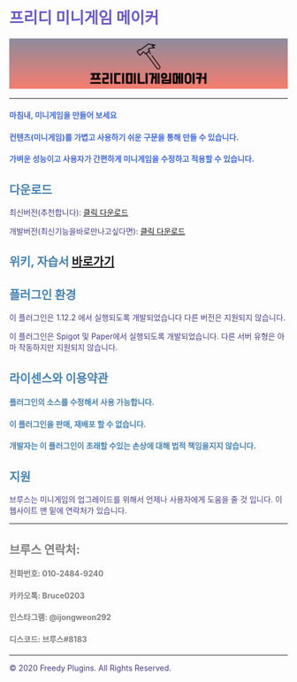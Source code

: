 # <font color='SlateBlue'>프리디 미니게임 메이커</font>

![image](freedyminigamemaker.png)

***

#### <font color='RoyalBlue'>마침내, 미니게임을 만들어 보세요</font>

#### <font color='RoyalBlue'>컨텐츠(미니게임)를 가볍고 사용하기 쉬운 구문을 통해 만들 수 있습니다.</font>

#### <font color='RoyalBlue'>가벼운 성능이고 사용자가 간편하게 미니게임을 수정하고 적용할 수 있습니다.</font>

## <font color='SteelBlue'>다운로드</font>
<font color='DarkSlateBlue'>최신버전(추천합니다):</font> [클릭 다운로드](https://github.com/FreedyPlugins/FreedyMinigameMaker/releases/latest/download/FreedyMinigameMaker.jar)

<font color='DarkSlateBlue'>개발버전(최신기능을바로만나고싶다면):</font> [클릭 다운로드](https://github.com/FreedyPlugins/FreedyMinigameMaker/raw/master/FreedyMinigameMaker.jar)

## <font color='SteelBlue'>위키, 자습서</font> [바로가기](./FreedyMinigameMakerWiki)

## <font color='SteelBlue'>플러그인 환경</font>

<font color='DarkSlateBlue'>이 플러그인은 1.12.2 에서 실행되도록 개발되었습니다 다른 버전은 지원되지 않습니다.</font>

<font color='DarkSlateBlue'>이 플러그인은 Spigot 및 Paper에서 실행되도록 개발되었습니다. 다른 서버 유형은 아마 작동하지만 지원되지 않습니다.</font>

## <font color='SteelBlue'>라이센스와 이용약관</font>

#### <font color='SteelBlue'>플러그인의 소스를 수정해서 사용 가능합니다.</font>

#### <font color='SteelBlue'>이 플러그인을 판매, 재배포 할 수 없습니다.</font>

#### <font color='SteelBlue'>개발자는 이 플러그인이 초래할 수있는 손상에 대해 법적 책임을지지 않습니다.</font>

## <font color='SteelBlue'>지원</font>
<font color='DarkSlateBlue'>브루스는 미니게임의 업그레이드를 위해서 언제나 사용자에게 도움을 줄 것 입니다. 이 웹사이트 맨 밑에 연락처가 있습니다.

***

## <font color='gray'>브루스 연락처:</font>

#### <font color='gray'>전화번호: 010-2484-9240</font>
#### <font color='gray'>카카오톡: Bruce0203</font>
#### <font color='gray'>인스타그램: @ijongweon292</font>
#### <font color='gray'>디스코드: 브루스#8183</font>

***

© 2020 Freedy Plugins. All Rights Reserved.
